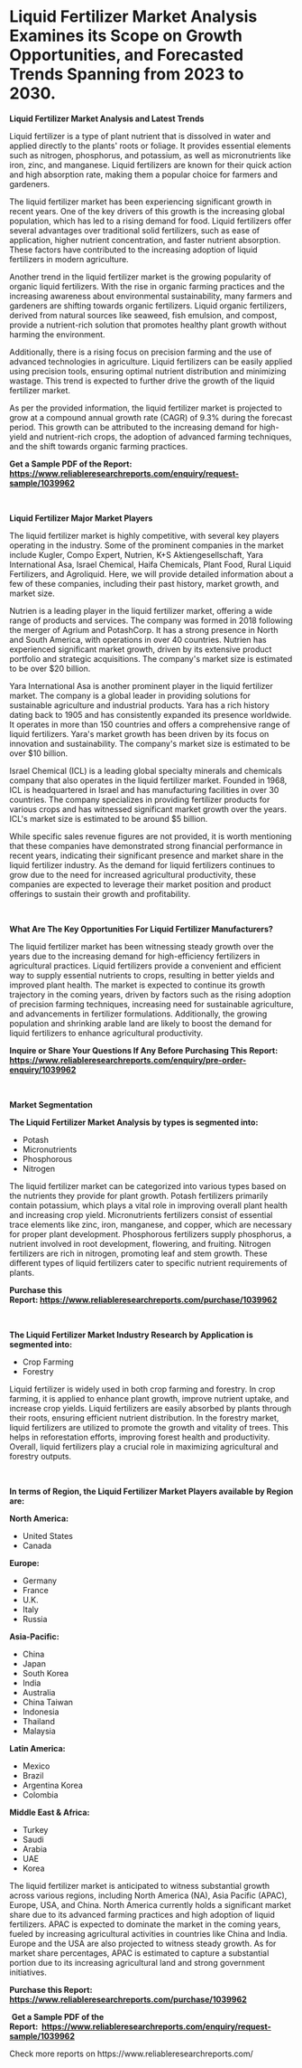 <p><h1>Liquid Fertilizer Market Analysis Examines its Scope on Growth Opportunities, and Forecasted Trends Spanning from 2023 to 2030.</h1></p><p><strong>Liquid Fertilizer Market Analysis and Latest Trends</strong></p>
<p><p>Liquid fertilizer is a type of plant nutrient that is dissolved in water and applied directly to the plants' roots or foliage. It provides essential elements such as nitrogen, phosphorus, and potassium, as well as micronutrients like iron, zinc, and manganese. Liquid fertilizers are known for their quick action and high absorption rate, making them a popular choice for farmers and gardeners.</p><p>The liquid fertilizer market has been experiencing significant growth in recent years. One of the key drivers of this growth is the increasing global population, which has led to a rising demand for food. Liquid fertilizers offer several advantages over traditional solid fertilizers, such as ease of application, higher nutrient concentration, and faster nutrient absorption. These factors have contributed to the increasing adoption of liquid fertilizers in modern agriculture.</p><p>Another trend in the liquid fertilizer market is the growing popularity of organic liquid fertilizers. With the rise in organic farming practices and the increasing awareness about environmental sustainability, many farmers and gardeners are shifting towards organic fertilizers. Liquid organic fertilizers, derived from natural sources like seaweed, fish emulsion, and compost, provide a nutrient-rich solution that promotes healthy plant growth without harming the environment.</p><p>Additionally, there is a rising focus on precision farming and the use of advanced technologies in agriculture. Liquid fertilizers can be easily applied using precision tools, ensuring optimal nutrient distribution and minimizing wastage. This trend is expected to further drive the growth of the liquid fertilizer market.</p><p>As per the provided information, the liquid fertilizer market is projected to grow at a compound annual growth rate (CAGR) of 9.3% during the forecast period. This growth can be attributed to the increasing demand for high-yield and nutrient-rich crops, the adoption of advanced farming techniques, and the shift towards organic farming practices.</p></p>
<p><strong>Get a Sample PDF of the Report:&nbsp; <a href="https://www.reliableresearchreports.com/enquiry/request-sample/1039962">https://www.reliableresearchreports.com/enquiry/request-sample/1039962</a></strong></p>
<p>&nbsp;</p>
<p><strong>Liquid Fertilizer Major Market Players</strong></p>
<p><p>The liquid fertilizer market is highly competitive, with several key players operating in the industry. Some of the prominent companies in the market include Kugler, Compo Expert, Nutrien, K+S Aktiengesellschaft, Yara International Asa, Israel Chemical, Haifa Chemicals, Plant Food, Rural Liquid Fertilizers, and Agroliquid. Here, we will provide detailed information about a few of these companies, including their past history, market growth, and market size.</p><p>Nutrien is a leading player in the liquid fertilizer market, offering a wide range of products and services. The company was formed in 2018 following the merger of Agrium and PotashCorp. It has a strong presence in North and South America, with operations in over 40 countries. Nutrien has experienced significant market growth, driven by its extensive product portfolio and strategic acquisitions. The company's market size is estimated to be over $20 billion.</p><p>Yara International Asa is another prominent player in the liquid fertilizer market. The company is a global leader in providing solutions for sustainable agriculture and industrial products. Yara has a rich history dating back to 1905 and has consistently expanded its presence worldwide. It operates in more than 150 countries and offers a comprehensive range of liquid fertilizers. Yara's market growth has been driven by its focus on innovation and sustainability. The company's market size is estimated to be over $10 billion.</p><p>Israel Chemical (ICL) is a leading global specialty minerals and chemicals company that also operates in the liquid fertilizer market. Founded in 1968, ICL is headquartered in Israel and has manufacturing facilities in over 30 countries. The company specializes in providing fertilizer products for various crops and has witnessed significant market growth over the years. ICL's market size is estimated to be around $5 billion.</p><p>While specific sales revenue figures are not provided, it is worth mentioning that these companies have demonstrated strong financial performance in recent years, indicating their significant presence and market share in the liquid fertilizer industry. As the demand for liquid fertilizers continues to grow due to the need for increased agricultural productivity, these companies are expected to leverage their market position and product offerings to sustain their growth and profitability.</p></p>
<p>&nbsp;</p>
<p><strong>What Are The Key Opportunities For Liquid Fertilizer Manufacturers?</strong></p>
<p><p>The liquid fertilizer market has been witnessing steady growth over the years due to the increasing demand for high-efficiency fertilizers in agricultural practices. Liquid fertilizers provide a convenient and efficient way to supply essential nutrients to crops, resulting in better yields and improved plant health. The market is expected to continue its growth trajectory in the coming years, driven by factors such as the rising adoption of precision farming techniques, increasing need for sustainable agriculture, and advancements in fertilizer formulations. Additionally, the growing population and shrinking arable land are likely to boost the demand for liquid fertilizers to enhance agricultural productivity.</p></p>
<p><strong>Inquire or Share Your Questions If Any Before Purchasing This Report: <a href="https://www.reliableresearchreports.com/enquiry/pre-order-enquiry/1039962">https://www.reliableresearchreports.com/enquiry/pre-order-enquiry/1039962</a></strong></p>
<p>&nbsp;</p>
<p><strong>Market Segmentation</strong></p>
<p><strong>The Liquid Fertilizer Market Analysis by types is segmented into:</strong></p>
<p><ul><li>Potash</li><li>Micronutrients</li><li>Phosphorous</li><li>Nitrogen</li></ul></p>
<p><p>The liquid fertilizer market can be categorized into various types based on the nutrients they provide for plant growth. Potash fertilizers primarily contain potassium, which plays a vital role in improving overall plant health and increasing crop yield. Micronutrients fertilizers consist of essential trace elements like zinc, iron, manganese, and copper, which are necessary for proper plant development. Phosphorous fertilizers supply phosphorus, a nutrient involved in root development, flowering, and fruiting. Nitrogen fertilizers are rich in nitrogen, promoting leaf and stem growth. These different types of liquid fertilizers cater to specific nutrient requirements of plants.</p></p>
<p><strong>Purchase this Report:&nbsp;<a href="https://www.reliableresearchreports.com/purchase/1039962">https://www.reliableresearchreports.com/purchase/1039962</a></strong></p>
<p>&nbsp;</p>
<p><strong>The Liquid Fertilizer Market Industry Research by Application is segmented into:</strong></p>
<p><ul><li>Crop Farming</li><li>Forestry</li></ul></p>
<p><p>Liquid fertilizer is widely used in both crop farming and forestry. In crop farming, it is applied to enhance plant growth, improve nutrient uptake, and increase crop yields. Liquid fertilizers are easily absorbed by plants through their roots, ensuring efficient nutrient distribution. In the forestry market, liquid fertilizers are utilized to promote the growth and vitality of trees. This helps in reforestation efforts, improving forest health and productivity. Overall, liquid fertilizers play a crucial role in maximizing agricultural and forestry outputs.</p></p>
<p>&nbsp;</p>
<p><strong>In terms of Region, the Liquid Fertilizer Market Players available by Region are:</strong></p>
<p>
    <p> <strong> North America: </strong>
        <ul>
            <li>United States</li>
            <li>Canada</li>
        </ul>
        </p> 
    <p> <strong> Europe: </strong>
        <ul>
            <li>Germany</li>
            <li>France</li>
            <li>U.K.</li>
            <li>Italy</li>
            <li>Russia</li>
        </ul>
        </p> 
    <p> <strong> Asia-Pacific: </strong>
        <ul>
            <li>China</li>
            <li>Japan</li>
            <li>South Korea</li>
            <li>India</li>
            <li>Australia</li>
            <li>China Taiwan</li>
            <li>Indonesia</li>
            <li>Thailand</li>
            <li>Malaysia</li>
        </ul>
        </p> 
    <p> <strong> Latin America: </strong>
        <ul>
            <li>Mexico</li>
            <li>Brazil</li>
            <li>Argentina Korea</li>
            <li>Colombia</li>
        </ul>
        </p> 
    <p> <strong> Middle East & Africa: </strong>
        <ul>
            <li>Turkey</li>
            <li>Saudi</li>
            <li>Arabia</li>
            <li>UAE</li>
            <li>Korea</li>
        </ul>
    </p>
    </p>
<p><p>The liquid fertilizer market is anticipated to witness substantial growth across various regions, including North America (NA), Asia Pacific (APAC), Europe, USA, and China. North America currently holds a significant market share due to its advanced farming practices and high adoption of liquid fertilizers. APAC is expected to dominate the market in the coming years, fueled by increasing agricultural activities in countries like China and India. Europe and the USA are also projected to witness steady growth. As for market share percentages, APAC is estimated to capture a substantial portion due to its increasing agricultural land and strong government initiatives.</p></p>
<p><strong>Purchase this Report: <a href="https://www.reliableresearchreports.com/purchase/1039962">https://www.reliableresearchreports.com/purchase/1039962</a></strong></p>
<p>&nbsp;<strong>Get a Sample PDF of the Report:&nbsp;&nbsp;<a href="https://www.reliableresearchreports.com/enquiry/request-sample/1039962">https://www.reliableresearchreports.com/enquiry/request-sample/1039962</a></strong></p>
<p><strong></strong></p>
<p>Check more reports on https://www.reliableresearchreports.com/</p>